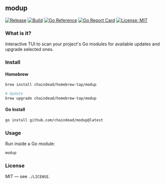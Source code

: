 ## modup

[![Release](https://img.shields.io/github/v/release/chaindead/modup?include_prereleases&sort=semver)](https://github.com/chaindead/modup/releases)
[![Build](https://github.com/chaindead/modup/actions/workflows/release.yml/badge.svg)](https://github.com/chaindead/modup/actions/workflows/release.yml)
[![Go Reference](https://pkg.go.dev/badge/github.com/chaindead/modup.svg)](https://pkg.go.dev/github.com/chaindead/modup)
[![Go Report Card](https://goreportcard.com/badge/github.com/chaindead/modup)](https://goreportcard.com/report/github.com/chaindead/modup)
[![License: MIT](https://img.shields.io/badge/license-MIT-blue.svg)](./LICENSE)

### What is it?

Interactive TUI to scan your project's Go modules for available updates and upgrade selected ones.

### Install

#### Homebrew

```bash
brew install chaindead/homebrew-tap/modup

# Update
brew upgrade chaindead/homebrew-tap/modup
```

#### Go Install

```bash
go install github.com/chaindead/modup@latest
```

### Usage

Run inside a Go module:

```bash
modup
```

### License

MIT — see `./LICENSE`.


